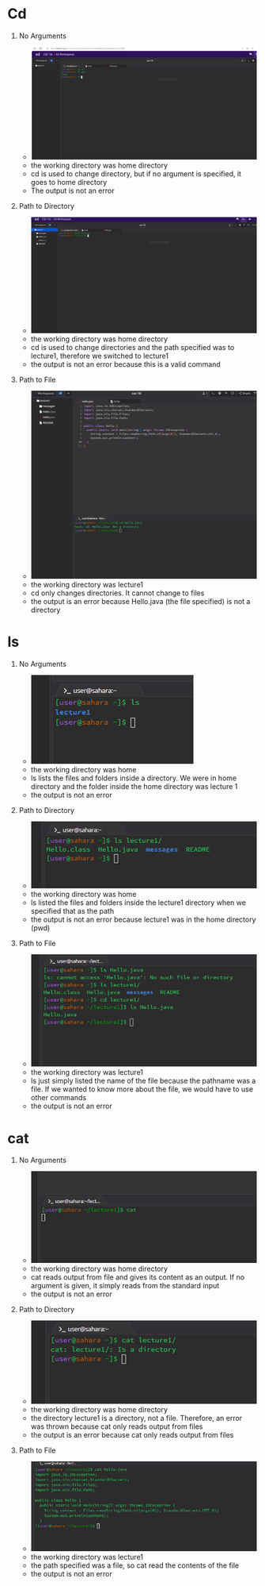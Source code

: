 # **Cd**
1. No Arguments
   * ![Image](Capture.PNG)
   * the working directory was home directory 
   * cd is used to change directory, but if no argument is specified, it goes to home directory
   * The output is not an error 

2. Path to Directory
   * ![Image](https://github.com/AKalakota23/cse15l-lab-reports/blob/main/Cd_With_Argument.PNG)
   * the working directory was home directory
   * cd is used to change directories and the path specified was to lecture1, therefore we switched to lecture1
   * the output is not an error because this is a valid command

3. Path to File
   * ![Image](https://github.com/AKalakota23/cse15l-lab-reports/blob/7c2a8cf45fdfeaa1e1f3962ac4a5d05e92b50ee3/path%20to%20file.png)
   * the working directory was lecture1
   * cd only changes directories. It cannot change to files
   * the output is an error because Hello.java (the file specified) is not a directory

# **ls**
1. No Arguments
   * ![Image](https://github.com/AKalakota23/cse15l-lab-reports/blob/167d66af9d8d72045412ab379b4b54af68296360/ls_no_arguments.png)
   * the working directory was home
   * ls lists the files and folders inside a directory. We were in home directory and the folder inside the home directory was lecture 1
   * the output is not an error
  
2. Path to Directory
   * ![Image](https://github.com/AKalakota23/cse15l-lab-reports/blob/f28d3b6199e82cee273e1d25f63c0966ec5bfc99/ls_path%2Bto_dir.png)
   * the working directory was home
   * ls listed the files and folders inside the lecture1 directory when we specified that as the path
   * the output is not an error because lecture1 was in the home directory (pwd) 

3. Path to File
   * ![Image](https://github.com/AKalakota23/cse15l-lab-reports/blob/be6674a17dce0824cd0ec6b0924c59532cff8bee/ls_path_to_file.png)
   * the working directory was lecture1
   * ls just simply listed the name of the file because the pathname was a file. If we wanted to know more about the file, we would have to use other commands
   * the output is not an error

# **cat**
1. No Arguments
   * ![Image](https://github.com/AKalakota23/cse15l-lab-reports/blob/2280b7c1cacc6189c9e12bedfc0bd3a870bda78b/cat_no_argu.png)
   * the working directory was home directory
   * cat reads output from file and gives its content as an output. If no argument is given, it simply reads from the standard input
   * the output is not an error
     
2. Path to Directory
   * ![Image](https://github.com/AKalakota23/cse15l-lab-reports/blob/c1974d2f66df6c04fc3f42bb889082783b554dcd/cat_path_to_dir.png)
   * the working directory was home directory
   * the directory lecture1 is a directory, not a file. Therefore, an error was thrown because cat only reads output from files
   * the output is an error because cat only reads output from files
     
3. Path to File
   * ![Image](https://github.com/AKalakota23/cse15l-lab-reports/blob/edc431a643ad3783ae43bd7e31cfd350339f5614/cat_path_to_file.png)
   * the working directory was lecture1
   * the path specified was a file, so cat read the contents of the file
   * the output is not an error
